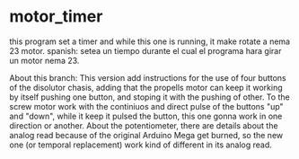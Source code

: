 # motor_timer
this program set a timer and while this one is running, it make rotate a nema 23 motor.
spanish:
setea un tiempo durante el cual el programa hara girar un motor nema 23. 

About this branch: 
This version add instructions for the use of four buttons of the disolutor chasis, adding that the propells motor can keep it  working by itself pushing one button, 
and stoping it with the pushing of other. To the screw motor  work with the continiuos and  direct pulse of the buttons  "up" and "down",
while it keep it pulsed the button, this one gonna work in one direction or another. 
About the potentiometer, there are details about the analog read because of the original Arduino Mega get burned, so the new one (or temporal replacement) work kind of
different in its analog read.
